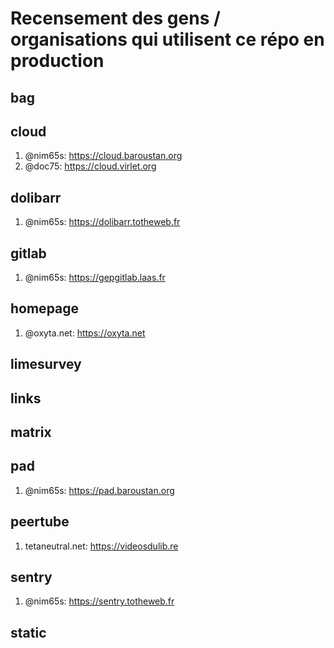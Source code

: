 # Recensement des gens / organisations qui utilisent ce répo en production

## bag

## cloud

1. @nim65s: https://cloud.baroustan.org
2. @doc75: https://cloud.virlet.org

## dolibarr

1. @nim65s: https://dolibarr.totheweb.fr

## gitlab

1. @nim65s: https://gepgitlab.laas.fr

## homepage

1. @oxyta.net: https://oxyta.net

## limesurvey

## links

## matrix

## pad

1. @nim65s: https://pad.baroustan.org

## peertube

1. tetaneutral.net: https://videosdulib.re

## sentry

1. @nim65s: https://sentry.totheweb.fr

## static
